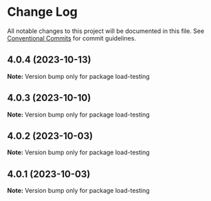 # Change Log

All notable changes to this project will be documented in this file.
See [Conventional Commits](https://conventionalcommits.org) for commit guidelines.

## 4.0.4 (2023-10-13)

**Note:** Version bump only for package load-testing





## 4.0.3 (2023-10-10)

**Note:** Version bump only for package load-testing





## 4.0.2 (2023-10-03)

**Note:** Version bump only for package load-testing





## 4.0.1 (2023-10-03)

**Note:** Version bump only for package load-testing
